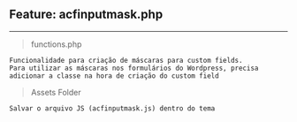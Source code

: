 ## Feature: acfinputmask.php

---

> functions.php

    Funcionalidade para criação de máscaras para custom fields.
    Para utilizar as máscaras nos formulários do Wordpress, precisa adicionar a classe na hora de criação do custom field

> Assets Folder

    Salvar o arquivo JS (acfinputmask.js) dentro do tema
